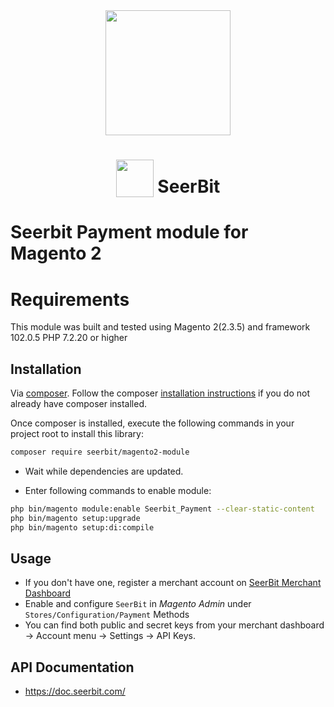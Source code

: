 <div align="center">
 <img width="200" valign="top" src="https://res.cloudinary.com/dy2dagugp/image/upload/v1571249658/seerbit-logo_mdinom.png">
</div>

<h1 align="center">
  <img width="60" valign="bottom" src="https://devdocs.magento.com/assets/i/adobe-a.svg">
   SeerBit
</h1>

# Seerbit Payment module for Magento 2

# Requirements
This module was built and tested using Magento 2(2.3.5) and framework 102.0.5 
PHP 7.2.20 or higher

## Installation

Via [composer](https://getcomposer.org). Follow the composer
[installation instructions](https://getcomposer.org/doc/00-intro.md) if you do not already have
composer installed.


Once composer is installed, execute the following commands in your project root to install this library:

```bash
composer require seerbit/magento2-module
```

* Wait while dependencies are updated.

* Enter following commands to enable module:

```bash
php bin/magento module:enable Seerbit_Payment --clear-static-content
php bin/magento setup:upgrade
php bin/magento setup:di:compile
```

## Usage
* If you don't have one, register a merchant account on [SeerBit Merchant Dashboard](https://dashboard.seerbitapi.com/#/auth/register) 
* Enable and configure `SeerBit` in *Magento Admin* under `Stores/Configuration/Payment` Methods
* You can find both public and secret keys from your merchant dashboard -> Account menu -> Settings -> API Keys. 

## API Documentation ##
* https://doc.seerbit.com/
